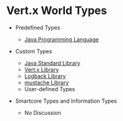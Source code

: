 # Vert.x World Types

- Predefined Types
	- [Java Programming Language](https://docs.oracle.com/en/java/javase/11/)

- Custom Types
	- [Java Standard Library](https://docs.oracle.com/en/java/javase/11/docs/api/index.html)
	- [Vert.x Library](https://vertx.io/)
	- [Logback Library](https://logback.qos.ch/)
	- [mustache Library](https://mustache.github.io/)
	- User-defined Types

- Smartcore Types and Information Types
	- No Discussion
